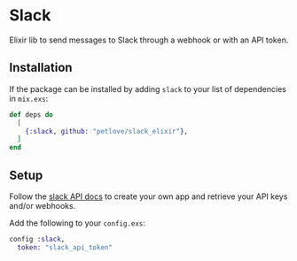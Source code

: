 # Slack

Elixir lib to send messages to Slack through a webhook or with an API token.

## Installation

If the package can be installed by adding `slack` to your list of dependencies in `mix.exs`:

```elixir
def deps do
  [
    {:slack, github: "petlove/slack_elixir"},
  ]
end
```

## Setup
Follow the [slack API docs](https://api.slack.com/docs) to create your own app and retrieve your API keys and/or webhooks. 

Add the following to your `config.exs`:
```elixir
config :slack,
  token: "slack_api_token"
```

<!-- Documentation can be generated with [ExDoc](https://github.com/elixir-lang/ex_doc)
and published on [HexDocs](https://hexdocs.pm). Once published, the docs can
be found at [https://hexdocs.pm/slack](https://hexdocs.pm/slack). -->

